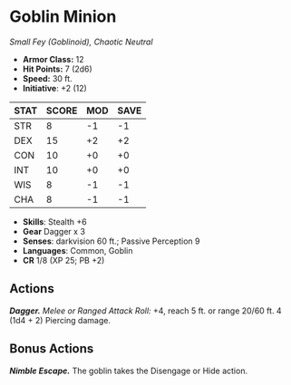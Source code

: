 # Goblin Minion

*Small Fey (Goblinoid), Chaotic Neutral*

- **Armor Class:** 12
- **Hit Points:** 7 (2d6)
- **Speed:** 30 ft.
- **Initiative**: +2 (12)

|STAT|SCORE|MOD|SAVE|
| --- | --- | --- | ---- |
| STR | 8 | -1 | -1 |
| DEX | 15 | +2 | +2 |
| CON | 10 | +0 | +0 |
| INT | 10 | +0 | +0 |
| WIS | 8 | -1 | -1 |
| CHA | 8 | -1 | -1 |

- **Skills**: Stealth +6
- **Gear** Dagger x 3
- **Senses**: darkvision 60 ft.; Passive Perception 9
- **Languages**: Common, Goblin
- **CR** 1/8 (XP 25; PB +2)

## Actions

***Dagger.*** *Melee or Ranged Attack Roll:* +4, reach 5 ft. or range 20/60 ft. 4 (1d4 + 2) Piercing damage.


## Bonus Actions

***Nimble Escape.*** The goblin takes the Disengage or Hide action.


